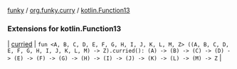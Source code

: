 [funky](../../index.md) / [org.funky.curry](../index.md) / [kotlin.Function13](.)

### Extensions for kotlin.Function13

| [curried](curried.md) | `fun <A, B, C, D, E, F, G, H, I, J, K, L, M, Z> ((A, B, C, D, E, F, G, H, I, J, K, L, M) -> Z).curried(): (A) -> (B) -> (C) -> (D) -> (E) -> (F) -> (G) -> (H) -> (I) -> (J) -> (K) -> (L) -> (M) -> Z` |

